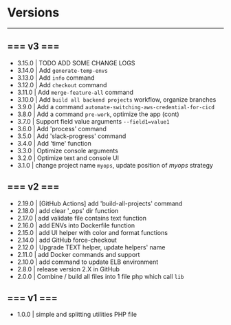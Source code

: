 # Versions

---
## === v3 ===
- 3.15.0 | TODO ADD SOME CHANGE LOGS
- 3.14.0 | Add `generate-temp-envs`
- 3.13.0 | Add `info` command
- 3.12.0 | Add `checkout` command
- 3.11.0 | Add `merge-feature-all` command
- 3.10.0 | Add `build all backend projects` workflow, organize branches
- 3.9.0 | Add a command `automate-switching-aws-credential-for-cicd`
- 3.8.0 | Add a command `pre-work`, optimize the app (cont)
- 3.7.0 | Support field value arguments `--field1=value1`
- 3.6.0 | Add 'process' command
- 3.5.0 | Add 'slack-progress' command
- 3.4.0 | Add 'time' function
- 3.3.0 | Optimize console arguments
- 3.2.0 | Optimize text and console UI
- 3.1.0 | change project name `myops`, update position of *myops* strategy
## === v2 ===
- 2.19.0 | [GitHub Actions] add 'build-all-projects' command
- 2.18.0 | add clear '_ops' dir function
- 2.17.0 | add validate file contains text function
- 2.16.0 | add ENVs into Dockerfile function
- 2.15.0 | add UI helper with color and format functions
- 2.14.0 | add GitHub force-checkout
- 2.12.0 | Upgrade TEXT helper, update helpers' name
- 2.11.0 | add Docker commands and support
- 2.10.0 | add command to update ELB environment
- 2.8.0 | release version 2.X in GitHub
- 2.0.0 | Combine / build all files into 1 file php which call ``lib``
## === v1 ===
- 1.0.0 | simple and splitting utilities PHP file
